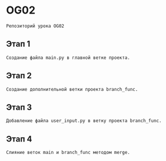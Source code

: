 # OG02
    Репозиторий урока OG02
## Этап 1
    Создание файла main.py в главной ветке проекта.
## Этап 2
    Создание дополнительной ветки проекта branch_func.   
## Этап 3
    Добавление файла user_input.py в ветку проекта branch_func.
## Этап 4
    Слияние веток main и branch_func методом merge.